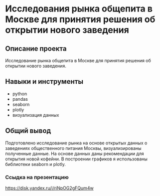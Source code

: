 # Исследования рынка общепита в Москве для принятия решения об открытии нового заведения
## Описание проекта
Исследование рынка общепита в Москве для принятия решения об открытии нового заведения.
## Навыки и инструменты
- python
- pandas
- seaborn
- plotly
- визуализация данных
## Общий вывод
Подготовлено исследование рынка на основе открытых данных о заведениях общественного питания Москвы, визуализированы полученные данные.
На основе данных даны рекомендации для открытия новой кофейни. В построении графиков я использованы библиотеки seaborn и plotly. 
 ### Ссыдка на презентацию
https://disk.yandex.ru/i/riNpOG2gFQum4w
